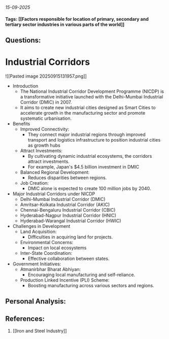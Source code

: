 *15-09-2025*
#### Tags: [[Factors responsible for location of primary, secondary and tertiary sector industries in various parts of the world]]


## Questions:



# Industrial Corridors

![[Pasted image 20250915131957.png]]

- Introduction
	- The National Industrial Corridor Development Programme (NICDP) is a transformative initiative launched with the Delhi-Mumbai Industrial Corridor (DMIC) in 2007. 
	- It aims to create new industrial cities designed as Smart Cities to accelerate growth in the manufacturing sector and promote systematic urbanisation.
- Benefits
	- Improved Connectivity: 
		- They connect major industrial regions through improved transport and logistics infrastructure to position industrial cities as growth hubs
	- Attract Investments: 
		- By cultivating dynamic industrial ecosystems, the corridors attract investments.
		- For example, Japan's $4.5 billion investment in DMIC
	- Balanced Regional Development: 
		- Reduces disparities between regions.
	- Job Creation: 
		- DMIC alone is expected to create 100 million jobs by 2040.
- Major Industrial Corridors under NICDP
	- Delhi-Mumbai Industrial Corridor (DMIC)
	- Amritsar-Kolkata Industrial Corridor (AKIC)
	- Chennai-Bengaluru Industrial Corridor (CBIC)
	- Hyderabad-Nagpur Industrial Corridor (HNIC)
	- Hyderabad-Warangal Industrial Corridor (HWIC)
- Challenges in Development
	- Land Acquisition: 
		- Difficulties in acquiring land for projects.
	- Environmental Concerns: 
		- Impact on local ecosystems
	- Inter-State Coordination: 
		- Effective collaboration between states.
- Government Initiatives:
	- Atmanirbhar Bharat Abhiyan: 
		- Encouraging local manufacturing and self-reliance.
	- Production Linked Incentive (PLI) Scheme: 
		- Boosting manufacturing across various sectors and regions.




## Personal Analysis:


## References:

1. [[Iron and Steel Industry]]